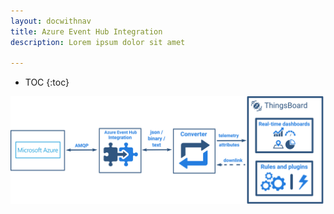 ```yaml
---
layout: docwithnav
title: Azure Event Hub Integration
description: Lorem ipsum dolor sit amet 

---
```


* TOC
{:toc}

 ![image](/images/user-guide/integrations/azure-event-hub-integration.svg)